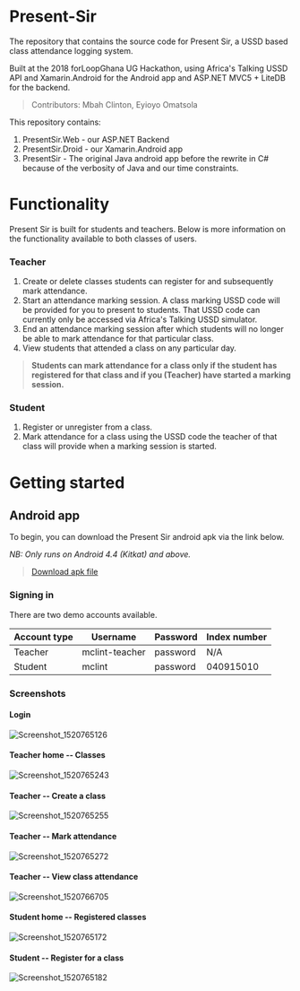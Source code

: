 # Present-Sir

The repository that contains the source code for Present Sir, a USSD based class attendance logging system.

Built at the 2018 forLoopGhana UG Hackathon, using Africa's Talking USSD API and Xamarin.Android for the Android app and ASP.NET MVC5 + LiteDB for the backend.

> Contributors: Mbah Clinton, Eyioyo Omatsola

This repository contains:

1. PresentSir.Web - our ASP.NET Backend
2. PresentSir.Droid - our Xamarin.Android app
3. PresentSir - The original Java android app before the rewrite in C# because of the verbosity of Java and our time constraints.

# Functionality

Present Sir is built for students and teachers. Below is more information on the functionality available to both classes of users.

### Teacher

1.  Create or delete classes students can register for and subsequently mark attendance.
2.  Start an attendance marking session. A class marking USSD code will be provided for you to present to students. That USSD code can currently only be accessed via Africa's Talking USSD simulator.
3.  End an attendance marking session after which students will no longer be able to mark attendance for that particular class.
4.  View students that attended a class on any particular day.

> **Students can mark attendance for a class only if the student has registered for that class and if you (Teacher) have started a marking session.**

### Student

1.  Register or unregister from a class.
2.  Mark attendance for a class using the USSD code the teacher of that class will provide when a marking session is started.

# Getting started

## Android app

To begin, you can download the Present Sir android apk via the link below.

_NB: Only runs on Android 4.4 (Kitkat) and above._

> [Download apk file](https://doc-0g-3g-docs.googleusercontent.com/docs/securesc/ha0ro937gcuc7l7deffksulhg5h7mbp1/gskd868nqsuka5iabqp36is0b3a3d2bp/1520762400000/04851421854738192448/*/1XzqR9Dvq62W937nKrzF-pSXbBeGCYAyd?e=download)

### Signing in

There are two demo accounts available.

| Account type | Username       | Password | Index number |
| ------------ | -------------- | -------- | ------------ |
| Teacher      | mclint-teacher | password | N/A          |
| Student      | mclint         | password | 040915010    |

### Screenshots

#### Login

<img src="https://preview.ibb.co/kmRAoS/Screenshot_1520765126.png" alt="Screenshot_1520765126" border="0">

#### Teacher home -- Classes

<img src="https://preview.ibb.co/fRRkoS/Screenshot_1520765243.png" alt="Screenshot_1520765243" border="0">

#### Teacher -- Create a class

<img src="https://preview.ibb.co/kDhfNn/Screenshot_1520765255.png" alt="Screenshot_1520765255" border="0">

#### Teacher -- Mark attendance

<img src="https://preview.ibb.co/dY0BTS/Screenshot_1520765272.png" alt="Screenshot_1520765272" border="0">

#### Teacher -- View class attendance

<img src="https://preview.ibb.co/fuA6v7/Screenshot_1520766705.png" alt="Screenshot_1520766705" border="0">

#### Student home -- Registered classes

<img src="https://preview.ibb.co/ijYn2n/Screenshot_1520765172.png" alt="Screenshot_1520765172" border="0">

#### Student -- Register for a class

<img src="https://preview.ibb.co/fYb72n/Screenshot_1520765182.png" alt="Screenshot_1520765182" border="0">
